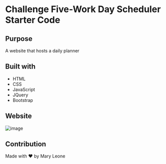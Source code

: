 # Challenge Five-Work Day Scheduler Starter Code

## Purpose
A website that hosts a daily planner

## Built with
* HTML
* CSS
* JavaScript
* JQuery
* Bootstrap

## Website



![image](https://user-images.githubusercontent.com/74919680/167335537-2821bebc-5ff2-4da1-9a2e-d94fc6050a9e.png)



## Contribution
Made with ❤️ by Mary Leone
